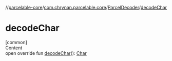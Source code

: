 //[parcelable-core](../../../index.md)/[com.chrynan.parcelable.core](../index.md)/[ParcelDecoder](index.md)/[decodeChar](decode-char.md)



# decodeChar  
[common]  
Content  
open override fun [decodeChar](decode-char.md)(): [Char](https://kotlinlang.org/api/latest/jvm/stdlib/kotlin/-char/index.html)  



